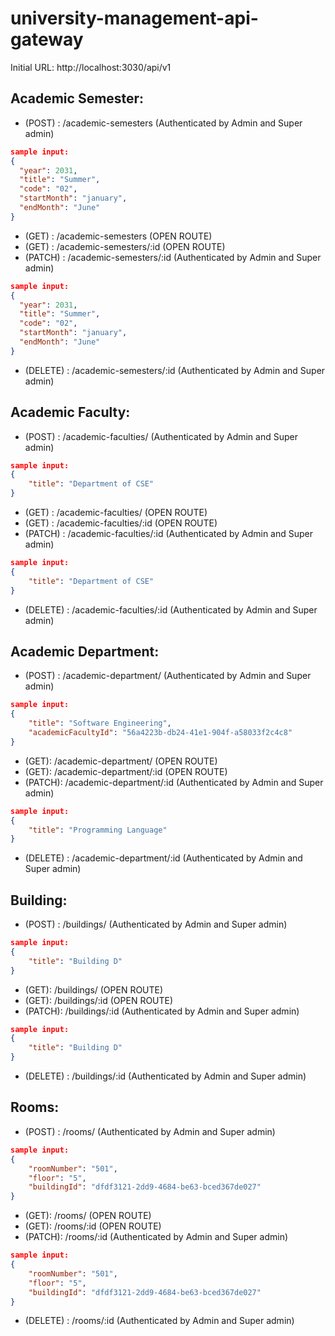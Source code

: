 # university-management-api-gateway

Initial URL: http://localhost:3030/api/v1

## Academic Semester:

- (POST) : /academic-semesters (Authenticated by Admin and Super admin)

```json
sample input:
{
  "year": 2031,
  "title": "Summer",
  "code": "02",
  "startMonth": "january",
  "endMonth": "June"
}
```

- (GET) : /academic-semesters (OPEN ROUTE)
- (GET) : /academic-semesters/:id (OPEN ROUTE)
- (PATCH) : /academic-semesters/:id (Authenticated by Admin and Super admin)

```json
sample input:
{
  "year": 2031,
  "title": "Summer",
  "code": "02",
  "startMonth": "january",
  "endMonth": "June"
}
```

- (DELETE) : /academic-semesters/:id (Authenticated by Admin and Super admin)

## Academic Faculty:

- (POST) : /academic-faculties/ (Authenticated by Admin and Super admin)

```json
sample input:
{
    "title": "Department of CSE"
}
```

- (GET) : /academic-faculties/ (OPEN ROUTE)
- (GET) : /academic-faculties/:id (OPEN ROUTE)
- (PATCH) : /academic-faculties/:id (Authenticated by Admin and Super admin)

```json
sample input:
{
    "title": "Department of CSE"
}
```

- (DELETE) : /academic-faculties/:id (Authenticated by Admin and Super admin)

## Academic Department:

- (POST) : /academic-department/ (Authenticated by Admin and Super admin)

```json
sample input:
{
    "title": "Software Engineering",
    "academicFacultyId": "56a4223b-db24-41e1-904f-a58033f2c4c8"
}
```

- (GET): /academic-department/ (OPEN ROUTE)
- (GET): /academic-department/:id (OPEN ROUTE)
- (PATCH): /academic-department/:id (Authenticated by Admin and Super admin)

```json
sample input:
{
    "title": "Programming Language"
}
```

- (DELETE) : /academic-department/:id (Authenticated by Admin and Super admin)

## Building:

- (POST) : /buildings/ (Authenticated by Admin and Super admin)

```json
sample input:
{
    "title": "Building D"
}
```

- (GET): /buildings/ (OPEN ROUTE)
- (GET): /buildings/:id (OPEN ROUTE)
- (PATCH): /buildings/:id (Authenticated by Admin and Super admin)

```json
sample input:
{
    "title": "Building D"
}
```

- (DELETE) : /buildings/:id (Authenticated by Admin and Super admin)

## Rooms:

- (POST) : /rooms/ (Authenticated by Admin and Super admin)

```json
sample input:
{
    "roomNumber": "501",
    "floor": "5",
    "buildingId": "dfdf3121-2dd9-4684-be63-bced367de027"
}
```

- (GET): /rooms/ (OPEN ROUTE)
- (GET): /rooms/:id (OPEN ROUTE)
- (PATCH): /rooms/:id (Authenticated by Admin and Super admin)

```json
sample input:
{
    "roomNumber": "501",
    "floor": "5",
    "buildingId": "dfdf3121-2dd9-4684-be63-bced367de027"
}
```

- (DELETE) : /rooms/:id (Authenticated by Admin and Super admin)

